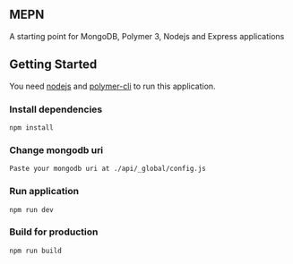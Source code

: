 ## MEPN
A starting point for MongoDB, Polymer 3, Nodejs and Express applications

## Getting Started
You need [nodejs](https://nodejs.org/en/) and [polymer-cli](https://www.npmjs.com/package/polymer-cli) to run this application.

### Install dependencies
```
npm install
```

### Change mongodb uri
```
Paste your mongodb uri at ./api/_global/config.js
```

### Run application
```
npm run dev
```

### Build for production
```
npm run build
```
